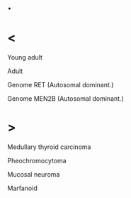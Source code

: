 # .

# <

Young adult

Adult

Genome RET
(Autosomal dominant.)

Genome MEN2B
(Autosomal dominant.)

# >

Medullary thyroid carcinoma

Pheochromocytoma

Mucosal neuroma

Marfanoid
